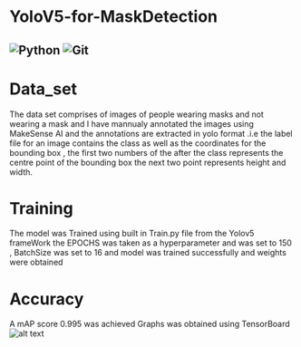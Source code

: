 # YoloV5-for-MaskDetection
![Python](https://img.shields.io/badge/-Python-black?style=flat-square&logo=Python) ![Git](https://img.shields.io/badge/-Git-black?style=flat-square&logo=git) 
---
# Data_set
The data set comprises of images of people wearing masks and not wearing a mask
and I have mannualy annotated the images using MakeSense AI and the annotations are
extracted in yolo format .i.e the label file for an image contains the class as well as
the coordinates for the bounding box , the first two numbers of the after the class represents
the centre point of the bounding box the next two point represents height and width.
# Training
The model was Trained using built in Train.py file from the Yolov5 frameWork 
the EPOCHS was taken as a hyperparameter and was set to 150 , BatchSize was set to 16
and model was trained successfully and weights were obtained
# Accuracy
A mAP score 0.995 was achieved 
Graphs was obtained using TensorBoard
![alt text](https://github.com/[username]/[reponame]/blob/[branch]/image.jpg?raw=true)
